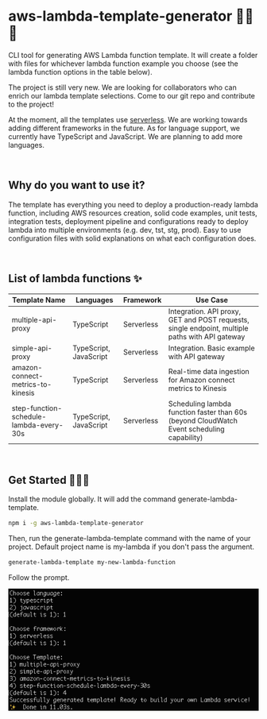 # aws-lambda-template-generator 🤟💀🤟

CLI tool for generating AWS Lambda function template. It will create a folder with files for whichever lambda function example you choose (see the lambda function options in the table below).

The project is still very new. We are looking for collaborators who can enrich our lambda template selections. Come to our git repo and contribute to the project!

At the moment, all the templates use [serverless](https://www.serverless.com/). We are working towards adding different frameworks in the future. As for language support, we currently have TypeScript and JavaScript. We are planning to add more languages.

<br />

## Why do you want to use it?

The template has everything you need to deploy a production-ready lambda function, including AWS resources creation, solid code examples, unit tests, integration tests, deployment pipeline and configurations ready to deploy lambda into multiple environments (e.g. dev, tst, stg, prod). Easy to use configuration files with solid explanations on what each configuration does.

<br />

## List of lambda functions ✨

Template Name                            | Languages              | Framework     | Use Case                                                                                        | 
---------------------------------------- | ---------------------- | ------------- | ----------------------------------------------------------------------------------------------- |
multiple-api-proxy                       | TypeScript             | Serverless    | Integration. API proxy, GET and POST requests, single endpoint, multiple paths with API gateway |
simple-api-proxy                         | TypeScript, JavaScript | Serverless    | Integration. Basic example with API gateway                                                     |
amazon-connect-metrics-to-kinesis        | TypeScript             | Serverless    | Real-time data ingestion for Amazon connect metrics to Kinesis                                  |
step-function-schedule-lambda-every-30s  | TypeScript, JavaScript | Serverless    | Scheduling lambda function faster than 60s (beyond CloudWatch Event scheduling capability)      |

<br />

## Get Started 🏄🏻‍♀️

Install the module globally. It will add the command generate-lambda-template.

```bash
npm i -g aws-lambda-template-generator
```

Then, run the generate-lambda-template command with the name of your project. Default project name is my-lambda if you don't pass the argument.

```bash
generate-lambda-template my-new-lambda-function
```

Follow the prompt.

<img src="img/cli-img.png" />


